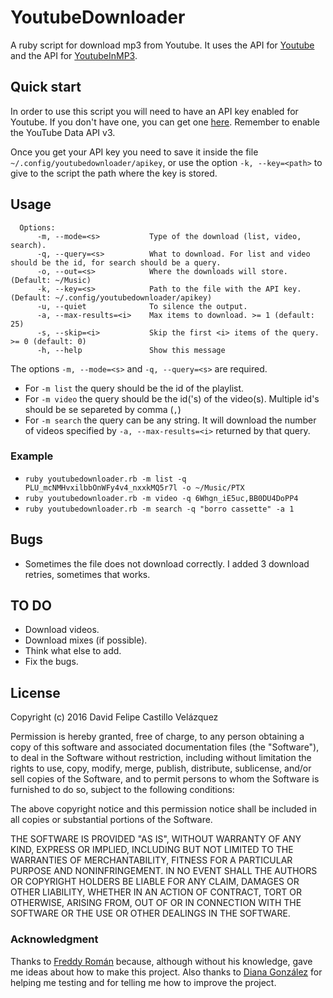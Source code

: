 # YoutubeDownloader
A ruby script for download mp3 from Youtube. It uses the API for [Youtube](https://developers.google.com/youtube/v3/) and the API for [YoutubeInMP3](http://www.youtubeinmp3.com/api/).

## Quick start
In order to use this script you will need to have an API key enabled for Youtube. If you don't have one, you can get one  [here](https://console.cloud.google.com). Remember to enable the YouTube Data API v3.

Once you get your API key you need to save it inside the file `~/.config/youtubedownloader/apikey`, or use the option `-k, --key=<path>` to give to the script the path where the key is stored.

## Usage
```
  Options:
      -m, --mode=<s>           Type of the download (list, video, search).
      -q, --query=<s>          What to download. For list and video should be the id, for search should be a query.
      -o, --out=<s>            Where the downloads will store. (Default: ~/Music)
      -k, --key=<s>            Path to the file with the API key. (Default: ~/.config/youtubedownloader/apikey)
      -u, --quiet              To silence the output.
      -a, --max-results=<i>    Max items to download. >= 1 (default: 25)
      -s, --skip=<i>           Skip the first <i> items of the query. >= 0 (default: 0)
      -h, --help               Show this message
```
The options `-m, --mode=<s>` and `-q, --query=<s>` are required. 
* For `-m list` the query should be the id of the playlist.
* For `-m video` the query should be the id('s) of the video(s). Multiple id's should be se separeted by comma (`,`)
* For `-m search` the query can be any string. It will download the number of videos specified by `-a, --max-results=<i>` returned by that query.

### Example
* `ruby youtubedownloader.rb -m list -q PLU_mcNMHvxilbbOnWFy4v4_nxxkMQ5r7l -o ~/Music/PTX`
* `ruby youtubedownloader.rb -m video -q 6Whgn_iE5uc,BB0DU4DoPP4`
* `ruby youtubedownloader.rb -m search -q "borro cassette" -a 1`

## Bugs
* Sometimes the file does not download correctly. I added 3 download retries, sometimes that works.

## TO DO
* Download videos.
* Download mixes (if possible).
* Think what else to add.
* Fix the bugs.

## License

Copyright (c) 2016 David Felipe Castillo Velázquez

Permission is hereby granted, free of charge, to any person obtaining a copy of this software and associated documentation files (the "Software"), to deal in the Software without restriction, including without limitation the rights to use, copy, modify, merge, publish, distribute, sublicense, and/or sell copies of the Software, and to permit persons to whom the Software is furnished to do so, subject to the following conditions:

The above copyright notice and this permission notice shall be included in all copies or substantial portions of the Software.

THE SOFTWARE IS PROVIDED "AS IS", WITHOUT WARRANTY OF ANY KIND, EXPRESS OR IMPLIED, INCLUDING BUT NOT LIMITED TO THE WARRANTIES OF MERCHANTABILITY, FITNESS FOR A PARTICULAR PURPOSE AND NONINFRINGEMENT. IN NO EVENT SHALL THE AUTHORS OR COPYRIGHT HOLDERS BE LIABLE FOR ANY CLAIM, DAMAGES OR OTHER LIABILITY, WHETHER IN AN ACTION OF CONTRACT, TORT OR OTHERWISE, ARISING FROM, OUT OF OR IN CONNECTION WITH THE SOFTWARE OR THE USE OR OTHER DEALINGS IN THE SOFTWARE.

### Acknowledgment

Thanks to [Freddy Román](https://github.com/frcepeda/) because, although without his knowledge, gave me ideas about how to make this project. Also thanks to [Diana González](https://github.com/dgonzalez-ri) for helping me testing and for telling me how to improve the project.
